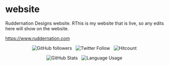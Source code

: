 # website
Ruddernation Designs website.
RThis is my website that is live, so any edits here will show on the website.

https://www.ruddernation.com


<p align="center">
  <img alt="GitHub followers" src="https://img.shields.io/github/followers/Ruddernation-Designs?label=GitHub%20Followers&style=social"> &nbsp
  <img alt="Twitter Follow" src="https://img.shields.io/twitter/follow/The_Real_Rudder?style=social"> &nbsp
  <img alt="Hitcount" src="https://hits.seeyoufarm.com/api/count/incr/badge.svg?url=https%3A%2F%2Fgithub.com%2FRuddernation-Designs%2FRuddernation-Designs&count_bg=%2300AEFF&title_bg=%23000000&icon=&icon_color=%23E7E7E7&title=Hits&edge_flat=false"> &nbsp
</p>
<p align="center">
  <img alt="GitHub Stats" src="https://github-readme-stats.vercel.app/api?username=Ruddernation-Designs&count_private=true&theme=chartreuse-dark&show_icons=true&hide_border=true&hide_title=true&hide_rank=true"> &nbsp
  <img alt="Language Usage" src="https://github-readme-stats.vercel.app/api/top-langs/?username=Ruddernation-Designs&count_private=true&theme=chartreuse-dark&hide_border=true&layout=compact&langs_count=10"> &nbsp
</p><!--
<p align="center">
  <a href="https://discord.com/widget?id=260151582337794058&theme=dark">
  <img width="30%" alt="Click to join Discord!" src="https://discord.com/channels/813134149417828383/813134149975277600/widget.png?style=banner2"/> &nbsp
</p>-->
